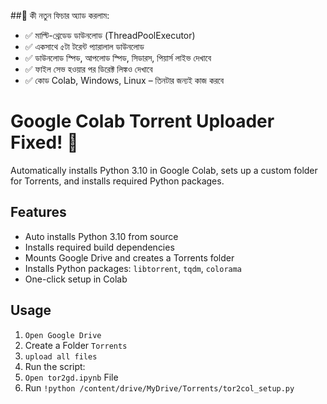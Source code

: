 ##🔹 কী নতুন ফিচার অ্যাড করলাম:

- ✅ মাল্টি-থ্রেডেড ডাউনলোড (ThreadPoolExecutor)
- ✅ একসাথে ৫টা টরেন্ট প্যারালাল ডাউনলোড
- ✅ ডাউনলোড স্পিড, আপলোড স্পিড, সিডারস, পিয়ার্স লাইভ দেখাবে
- ✅ ফাইল সেভ হওয়ার পর ডিরেক্ট লিঙ্কও দেখাবে
- ✅ কোড Colab, Windows, Linux – তিনটার জন্যই কাজ করবে

# Google Colab Torrent Uploader Fixed! 🚀

Automatically installs Python 3.10 in Google Colab, sets up a custom folder for Torrents, and installs required Python packages.

## Features
- Auto installs Python 3.10 from source
- Installs required build dependencies
- Mounts Google Drive and creates a Torrents folder
- Installs Python packages: `libtorrent`, `tqdm`, `colorama`
- One-click setup in Colab

## Usage

1. `Open Google Drive`
2. Create a Folder `Torrents`
3. `upload all files`
4. Run the script:
5. `Open tor2gd.ipynb` File
6. Run `!python /content/drive/MyDrive/Torrents/tor2col_setup.py`

